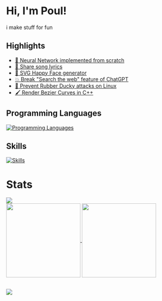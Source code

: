 <h1> Hi, I'm Poul!</h1>
i make stuff for fun

## Highlights
- [🧠 Neural Network implemented from scratch](https://github.com/PoulDev/NeuralNetwork)
- [🎵 Share song lyrics](https://github.com/PoulDev/Sgrodolix)
- [🙂 SVG Happy Face generator](https://github.com/PoulDev/HappyFaces)
- [💥 Break "Search the web" feature of ChatGPT](https://github.com/PoulDev/Web-LLM-Breaker)
- [🦆 Prevent Rubber Ducky attacks on Linux](https://github.com/PoulDev/AntiRubberDucky)
- [🖌️ Render Bezier Curves in C++](https://github.com/PoulDev/BezierCurves)

## Programming Languages
[![Programming Languages](https://skillicons.dev/icons?i=py,go,c,cpp,cs,java,js,bash,v)](https://skillicons.dev)

## Skills
[![Skills](https://skillicons.dev/icons?i=flask,nginx,mongodb,mysql,redis,docker,qt,selenium,cloudflare,linux,opencv,raspberrypi,neovim,git)](https://skillicons.dev)

<h1>Stats</h1>
<a href="https://www.codewars.com/users/PoulDev"><img src="https://www.codewars.com/users/PoulDev/badges/small"/></a><br>
<a href="https://github.com/PoulDev?tab=repositories">
  <img height=200 align="center" src="https://github-readme-stats.vercel.app/api/top-langs?username=PoulDev&layout=compact&langs_count=8&card_width=320&hide=html,css,AMPL,batchfile,bash&theme=tokyonight" />
</a>
<a href="https://github.com/PoulDev?tab=repositories">
  <img height=200 align="center" src="https://github-readme-stats.vercel.app/api?username=PoulDev&theme=tokyonight&hide_rank=true" />
</a>

<br>
<br>

<a href="https://www.venganza.org/"><img src="https://www.venganza.org/images/fsmbanner1.jpg" /></a>

